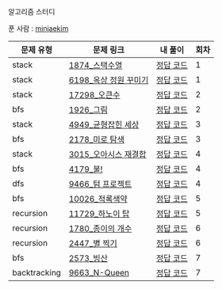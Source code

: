 알고리즘 스터디

푼 사람 : [minjaekim](https://github.com/limecats0331)

|문제 유형|문제 링크|내 풀이|회차|
|----|----|----|----|
|stack|[1874_스택수열](https://www.acmicpc.net/problem/1874)|[정답 코드](./stack/1874_minjae.py)|1|
|stack|[6198_옥상 정원 꾸미기](https://www.acmicpc.net/problem/6198)|[정답 코드](./stack/6198_minjae.py)|1|
|stack|[17298_오큰수](https://www.acmicpc.net/problem/17298)|[정답 코드](./stack/17298_minjae.py)|2|
|bfs|[1926_그림](https://www.acmicpc.net/problem/1926)|[정답 코드](./bfs/1926_minjae.py)|2|
|stack|[4949_균형잡힌 세상](https://www.acmicpc.net/problem/4949)|[정답 코드](./stack/4949_minjae.py)|3|
|bfs|[2178_미로 탐색](https://www.acmicpc.net/problem/2178)|[정답 코드](./bfs/2178_minjae.py)|3|
|stack|[3015_오아시스 재결합](https://www.acmicpc.net/problem/3015)|[정답 코드](./stack/3015_minjae.py)|4|
|bfs|[4179_불!](https://www.acmicpc.net/problem/4179)|[정답 코드](./bfs/4179_minjae.py)|4|
|dfs|[9466_텀 프로젝트](https://www.acmicpc.net/problem/9466)|[정답 코드](./bfs/9466_minjae.py)|4|
|bfs|[10026_적록색약](https://www.acmicpc.net/problem/10026)|[정답 코드](./bfs/10026_minjae.py)|5|
|recursion|[11729_하노이 탑](https://www.acmicpc.net/problem/11729)|[정답 코드](./recursive/11729_minjae.py)|5|
|recursion|[1780_종이의 개수](https://www.acmicpc.net/problem/1780)|[정답 코드](./recursive/1780_minjae.py)|6|
|recursion|[2447_별 찍기](https://www.acmicpc.net/problem/2447)|[정답 코드](./recursive/2447_minjae.py)|6|
|bfs|[2573_빙산](https://www.acmicpc.net/problem/2573)|[정답 코드](./bfs/algo_2573.java)|7|
|backtracking|[9663_N-Queen](https://www.acmicpc.net/problem/9663)|[정답 코드](./backtracking/algo_9663.java)|7|
